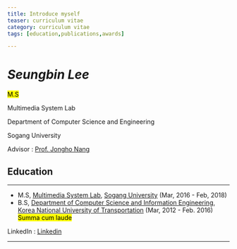 ```yaml
---
title: Introduce myself
teaser: curriculum vitae
category: curriculum vitae
tags: [education,publications,awards]

---
```



# <dfn>Seungbin Lee</dfn>

<mark> M.S </mark>

Multimedia System Lab

Department of Computer Science and Engineering

Sogang University

Advisor : [Prof. Jongho Nang][pr]




## Education
----------------------------------------
* M.S, [Multimedia System Lab][mm], [Sogang University][un] (Mar, 2016 - Feb, 2018)
* B.S, [Department of Computer Science and Information Engineering][bs], [Korea National University of Transportation][bu] (Mar, 2012 - Feb. 2016) <mark> Summa cum laude </mark>


LinkedIn : [Linkedin][lk]


---

[mm]: http://mmlab.sogang.ac.kr/
[un]: http://sogang.ac.kr/index.do
[pr]: http://mmlab.sogang.ac.kr/professor/
[bs]: http://www.ut.ac.kr/railbiz-cs.do
[bu]: http://www.ut.ac.kr/kor.do
[lk]: https://www.linkedin.com/in/seungbin-lee-a73046110/
[kd]: https://github.com/mercileesb